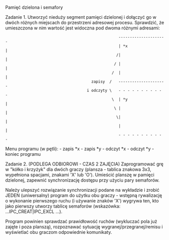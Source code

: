 Pamięć dzielona i semafory

Zadanie 1. Utworzyć nieduży segment pamięci dzielonej i dołączyć go w dwóch różnych miejscach do przestrzeni adresowej procesu. Sprawdzić, że umieszczona w nim wartość jest widoczna pod dwoma różnymi adresami:

                                                      ---------------------
                                                      | *x                |
                                                     /|                   |
                                                    / |                   |
                                                   /  |                   |
                                          zapisy  /   ---------------------
                                        i odczyty \   - - - - - - - - - - -
                                                   \  | *y                |
                                                    \ |                   |
                                                     \|                   |
                                                      |                   |
                                                      - - - - - - - - - - -

  
Menu programu (w pętli):
       - zapis *x
       - zapis *y
       - odczyt *x
       - odczyt *y
       - koniec programu
  
Zadanie 2. (PODLEGA ODBIOROWI - CZAS 2 ZAJĘCIA) Zaprogramować grę w "kółko i krzyżyk" dla dwóch graczy (plansza - tablica znakowa 3x3, wypełniona spacjami, znakami 'X' lub 'O'). Umieścić planszę w pamięci dzielonej, zapewnić synchronizację dostępu przy użyciu pary semaforów.

Należy ulepszyć rozwiązanie synchronizacji podane na wykładzie i zrobić JEDEN (uniwersalny) program do użytku obu graczy - wstępną rywalizację o wykonanie pierwszego ruchu (i używanie znaków 'X') wygrywa ten, kto jako pierwszy utworzy tablicę semaforów (wskazówka: ...IPC_CREAT|IPC_EXCL ...).

Program powinien sprawdzać prawidłowość ruchów (wykluczać pola już zajęte i poza planszą), rozpoznawać sytuację wygranej/przegranej/remisu i wyświetlać obu graczom odpowiednie komunikaty.